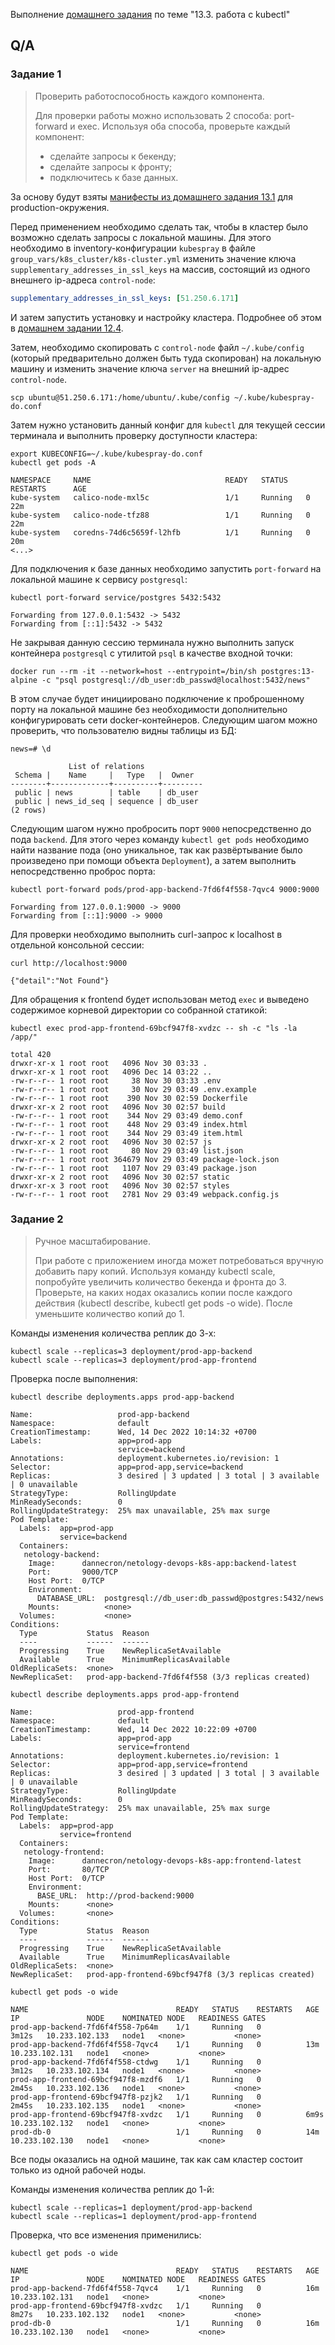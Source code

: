 Выполнение [домашнего задания](https://github.com/netology-code/devkub-homeworks/blob/main/13-kubernetes-config-03-kubectl.md)
по теме "13.3. работа с kubectl"

## Q/A

### Задание 1

> Проверить работоспособность каждого компонента.
> 
> Для проверки работы можно использовать 2 способа: port-forward и exec. Используя оба способа, проверьте каждый компонент:
> * сделайте запросы к бекенду;
> * сделайте запросы к фронту;
> * подключитесь к базе данных.

За основу будут взяты [манифесты из домашнего задания 13.1](/src/homework/13-kubernetes-config/13.1/config/production) 
для production-окружения.

Перед применением необходимо сделать так, чтобы в кластер было возможно сделать запросы с локальной машины.
Для этого необходимо в inventory-конфигурации `kubespray` в файле `group_vars/k8s_cluster/k8s-cluster.yml` изменить значение
ключа `supplementary_addresses_in_ssl_keys` на массив, состоящий из одного внешнего ip-адреса `control-node`:

```yaml
supplementary_addresses_in_ssl_keys: [51.250.6.171]
```

И затем запустить установку и настройку кластера. Подробнее об этом в [домашнем задании 12.4](/src/homework/12-kubernetes/12.4/readme.md).

Затем, необходимо скопировать с `control-node` файл `~/.kube/config` (который предварительно должен быть туда скопирован) на локальную машину и изменить
значение ключа `server` на внешний ip-адрес `control-node`.

```shell
scp ubuntu@51.250.6.171:/home/ubuntu/.kube/config ~/.kube/kubespray-do.conf
```

Затем нужно установить данный конфиг для `kubectl` для текущей сессии терминала и выполнить проверку доступности кластера:

```shell
export KUBECONFIG=~/.kube/kubespray-do.conf
kubectl get pods -A
```

```text
NAMESPACE     NAME                              READY   STATUS    RESTARTS      AGE
kube-system   calico-node-mxl5c                 1/1     Running   0             22m
kube-system   calico-node-tfz88                 1/1     Running   0             22m
kube-system   coredns-74d6c5659f-l2hfb          1/1     Running   0             20m
<...>
```

Для подключения к базе данных необходимо запустить `port-forward` на локальной машине к сервису `postgresql`:

```shell
kubectl port-forward service/postgres 5432:5432
```

```text
Forwarding from 127.0.0.1:5432 -> 5432
Forwarding from [::1]:5432 -> 5432
```

Не закрывая данную сессию терминала нужно выполнить запуск контейнера `postgresql` с утилитой `psql` в качестве входной точки:

```shell
docker run --rm -it --network=host --entrypoint=/bin/sh postgres:13-alpine -c "psql postgresql://db_user:db_passwd@localhost:5432/news"
```

В этом случае будет инициировано подключение к проброшенному порту на локальной машине без необходимости дополнительно конфигурировать
сети docker-контейнеров. Следующим шагом можно проверить, что пользователю видны таблицы из БД:

```text
news=# \d
```

```text
             List of relations
 Schema |    Name     |   Type   |  Owner
--------+-------------+----------+---------
 public | news        | table    | db_user
 public | news_id_seq | sequence | db_user
(2 rows)
```

Следующим шагом нужно пробросить порт `9000` непосредственно до пода `backend`. Для этого через команду `kubectl get pods` 
необходимо найти название пода (оно уникальное, так как развёртывание было произведено при помощи объекта `Deployment`),
а затем выполнить непосредственно проброс порта:

```shell
kubectl port-forward pods/prod-app-backend-7fd6f4f558-7qvc4 9000:9000
```

```text
Forwarding from 127.0.0.1:9000 -> 9000
Forwarding from [::1]:9000 -> 9000
```

Для проверки необходимо выполнить curl-запрос к localhost в отдельной консольной сессии:

```shell
curl http://localhost:9000
```

```text
{"detail":"Not Found"}
```

Для обращения к frontend будет использован метод `exec` и выведено содержимое корневой директории со собранной статикой:

```shell
kubectl exec prod-app-frontend-69bcf947f8-xvdzc -- sh -c "ls -la /app/"
```

```text
total 420
drwxr-xr-x 1 root root   4096 Nov 30 03:33 .
drwxr-xr-x 1 root root   4096 Dec 14 03:22 ..
-rw-r--r-- 1 root root     38 Nov 30 03:33 .env
-rw-r--r-- 1 root root     30 Nov 29 03:49 .env.example
-rw-r--r-- 1 root root    390 Nov 30 02:59 Dockerfile
drwxr-xr-x 2 root root   4096 Nov 30 02:57 build
-rw-r--r-- 1 root root    344 Nov 29 03:49 demo.conf
-rw-r--r-- 1 root root    448 Nov 29 03:49 index.html
-rw-r--r-- 1 root root    344 Nov 29 03:49 item.html
drwxr-xr-x 2 root root   4096 Nov 30 02:57 js
-rw-r--r-- 1 root root     80 Nov 29 03:49 list.json
-rw-r--r-- 1 root root 364679 Nov 29 03:49 package-lock.json
-rw-r--r-- 1 root root   1107 Nov 29 03:49 package.json
drwxr-xr-x 2 root root   4096 Nov 30 02:57 static
drwxr-xr-x 3 root root   4096 Nov 30 02:57 styles
-rw-r--r-- 1 root root   2781 Nov 29 03:49 webpack.config.js
```

### Задание 2

> Ручное масштабирование.
> 
> При работе с приложением иногда может потребоваться вручную добавить пару копий.
> Используя команду kubectl scale, попробуйте увеличить количество бекенда и фронта до 3.
> Проверьте, на каких нодах оказались копии после каждого действия (kubectl describe, kubectl get pods -o wide).
> После уменьшите количество копий до 1.

Команды изменения количества реплик до 3-х:

```shell
kubectl scale --replicas=3 deployment/prod-app-backend
kubectl scale --replicas=3 deployment/prod-app-frontend
```

Проверка после выполнения:

```shell
kubectl describe deployments.apps prod-app-backend
```

```text
Name:                   prod-app-backend
Namespace:              default
CreationTimestamp:      Wed, 14 Dec 2022 10:14:32 +0700
Labels:                 app=prod-app
                        service=backend
Annotations:            deployment.kubernetes.io/revision: 1
Selector:               app=prod-app,service=backend
Replicas:               3 desired | 3 updated | 3 total | 3 available | 0 unavailable
StrategyType:           RollingUpdate
MinReadySeconds:        0
RollingUpdateStrategy:  25% max unavailable, 25% max surge
Pod Template:
  Labels:  app=prod-app
           service=backend
  Containers:
   netology-backend:
    Image:      dannecron/netology-devops-k8s-app:backend-latest
    Port:       9000/TCP
    Host Port:  0/TCP
    Environment:
      DATABASE_URL:  postgresql://db_user:db_passwd@postgres:5432/news
    Mounts:          <none>
  Volumes:           <none>
Conditions:
  Type           Status  Reason
  ----           ------  ------
  Progressing    True    NewReplicaSetAvailable
  Available      True    MinimumReplicasAvailable
OldReplicaSets:  <none>
NewReplicaSet:   prod-app-backend-7fd6f4f558 (3/3 replicas created)
```

```shell
kubectl describe deployments.apps prod-app-frontend
```

```text
Name:                   prod-app-frontend
Namespace:              default
CreationTimestamp:      Wed, 14 Dec 2022 10:22:09 +0700
Labels:                 app=prod-app
                        service=frontend
Annotations:            deployment.kubernetes.io/revision: 1
Selector:               app=prod-app,service=frontend
Replicas:               3 desired | 3 updated | 3 total | 3 available | 0 unavailable
StrategyType:           RollingUpdate
MinReadySeconds:        0
RollingUpdateStrategy:  25% max unavailable, 25% max surge
Pod Template:
  Labels:  app=prod-app
           service=frontend
  Containers:
   netology-frontend:
    Image:      dannecron/netology-devops-k8s-app:frontend-latest
    Port:       80/TCP
    Host Port:  0/TCP
    Environment:
      BASE_URL:  http://prod-backend:9000
    Mounts:      <none>
  Volumes:       <none>
Conditions:
  Type           Status  Reason
  ----           ------  ------
  Progressing    True    NewReplicaSetAvailable
  Available      True    MinimumReplicasAvailable
OldReplicaSets:  <none>
NewReplicaSet:   prod-app-frontend-69bcf947f8 (3/3 replicas created)
```

```shell
kubectl get pods -o wide
```

```text
NAME                                 READY   STATUS    RESTARTS   AGE     IP               NODE    NOMINATED NODE   READINESS GATES
prod-app-backend-7fd6f4f558-7p64m    1/1     Running   0          3m12s   10.233.102.133   node1   <none>           <none>
prod-app-backend-7fd6f4f558-7qvc4    1/1     Running   0          13m     10.233.102.131   node1   <none>           <none>
prod-app-backend-7fd6f4f558-ctdwg    1/1     Running   0          3m12s   10.233.102.134   node1   <none>           <none>
prod-app-frontend-69bcf947f8-mzdf6   1/1     Running   0          2m45s   10.233.102.136   node1   <none>           <none>
prod-app-frontend-69bcf947f8-pzjk2   1/1     Running   0          2m45s   10.233.102.135   node1   <none>           <none>
prod-app-frontend-69bcf947f8-xvdzc   1/1     Running   0          6m9s    10.233.102.132   node1   <none>           <none>
prod-db-0                            1/1     Running   0          14m     10.233.102.130   node1   <none>           <none>
```

Все поды оказались на одной машине, так как сам кластер состоит только из одной рабочей ноды.

Команды изменения количества реплик до 1-й:

```shell
kubectl scale --replicas=1 deployment/prod-app-backend
kubectl scale --replicas=1 deployment/prod-app-frontend
```

Проверка, что все изменения применились:

```shell
kubectl get pods -o wide
```

```text
NAME                                 READY   STATUS    RESTARTS   AGE     IP               NODE    NOMINATED NODE   READINESS GATES
prod-app-backend-7fd6f4f558-7qvc4    1/1     Running   0          16m     10.233.102.131   node1   <none>           <none>
prod-app-frontend-69bcf947f8-xvdzc   1/1     Running   0          8m27s   10.233.102.132   node1   <none>           <none>
prod-db-0                            1/1     Running   0          16m     10.233.102.130   node1   <none>           <none>
```
